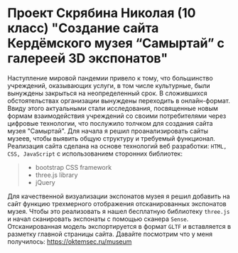 # Проект Скрябина Николая (10 класс) "Создание сайта Кердёмского музея “Самыртай” с галереей 3D экспонатов"

Наступление мировой пандемии привело к тому, что большинство учреждений, оказывающих услуги, в том числе культурные, были вынуждены закрыться на неопределенный срок. В сложившихся обстоятельствах организации вынуждены переходить в онлайн-формат. Ввиду этого актуальными стали исследования, посвященные новым формам взаимодействия учреждений со своими потребителями через цифровые технологии, что послужило толчком для создания сайта музея "Самыртай".
Для начала я решил проанализировать сайты музеев, чтобы выявить общую структуру и требуемый функционал. Реализация сайта сделана на основе технологий веб разработки: `HTML, CSS, JavaScript` с использованием сторонних библиотек:

> -   bootstrap CSS framework
> -   three.js library
> -   jQuery

Для качественной визуализации экспонатов музея я решил добавить на сайт функцию трехмерного отображения отсканированных экспонатов музея. Чтобы это реализовать я нашел бесплатную библиотеку `three.js` и начал сканировать экспонаты с помощью сканера `Sense`. Отсканированная модель экспортируется в формат `GLTF` и вставляется в разметку главной страницы сайта.
Давайте посмотрим что у меня получилось:
https://oktemsec.ru/museum
